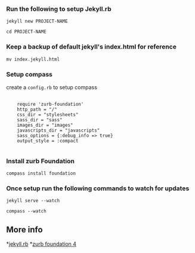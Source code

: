 
### Run the following to setup Jekyll.rb

`jekyll new PROJECT-NAME`

`cd PROJECT-NAME`

### Keep a backup of default jekyll's index.html for reference
`mv index.jekyll.html`

### Setup compass
create a `config.rb` to setup compass

<pre>
  <code>
    require 'zurb-foundation'
    http_path = "/"
    css_dir = "stylesheets"
    sass_dir = "sass"
    images_dir = "images"
    javascripts_dir = "javascripts"
    sass_options = {:debug_info => true}
    output_style = :compact
  </code>
</pre>


### Install zurb Foundation 
`compass install foundation`

### Once setup run the following commands to watch for updates
`jekyll serve --watch`

`compass --watch`

## More info

*[jekyll.rb](http://jekyllrb.com/)
*[zurb foundation 4](http://foundation.zurb.com/)
